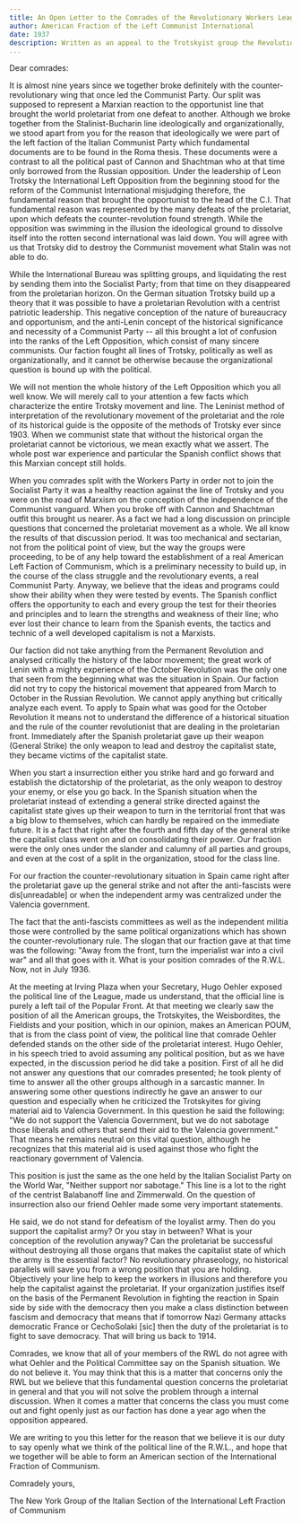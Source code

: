 ```yaml
---
title: An Open Letter to the Comrades of the Revolutionary Workers League
author: American Fraction of the Left Communist International
date: 1937
description: Written as an appeal to the Trotskyist group the Revolutionary Workers League, who published the letter, along with a fairly standard Trotskyist response, in the October 1937 issue of their publication 'The Fourth International.' Some typos have been fixed but a scan of this issue that can be found at <https://archive.org/details/LCIvsRWL> shows that the remaining errors below were present in the original text.
...
```


Dear comrades:

It is almost nine years since we together broke definitely with the
counter-revolutionary wing that once led the Communist Party. Our split
was supposed to represent a Marxian reaction to the opportunist line
that brought the world proletariat from one defeat to another. Although
we broke together from the Stalinist-Bucharin line ideologically and
organizationally, we stood apart from you for the reason that
ideologically we were part of the left faction of the Italian Communist
Party which fundamental documents are to be found in the Roma thesis.
These documents were a contrast to all the political past of Cannon and
Shachtman who at that time only borrowed from the Russian opposition.
Under the leadership of Leon Trotsky the International Left Opposition
from the beginning stood for the reform of the Communist International
misjudging therefore, the fundamental reason that brought the
opportunist to the head of the C.I. That fundamental reason was
represented by the many defeats of the proletariat, upon which defeats
the counter-revolution found strength. While the opposition was swimming
in the illusion the ideological ground to dissolve itself into the
rotten second international was laid down. You will agree with us that
Trotsky did to destroy the Communist movement what Stalin was not able
to do.

While the International Bureau was splitting groups, and liquidating the
rest by sending them into the Socialist Party; from that time on they
disappeared from the proletarian horizon. On the German situation
Trotsky build up a theory that it was possible to have a proletarian
Revolution with a centrist patriotic leadership. This negative
conception of the nature of bureaucracy and opportunism, and the
anti-Lenin concept of the historical significance and necessity of a
Communist Party -- all this brought a lot of confusion into the ranks of
the Left Opposition, which consist of many sincere communists. Our
faction fought all lines of Trotsky, politically as well as
organizationally, and it cannot be otherwise because the organizational
question is bound up with the political.

We will not mention the whole history of the Left Opposition which you
all well know. We will merely call to your attention a few facts which
characterize the entire Trotsky movement and line. The Leninist method
of interpretation of the revolutionary movement of the proletariat and
the role of its historical guide is the opposite of the methods of
Trotsky ever since 1903. When we communist state that without the
historical organ the proletariat cannot be victorious, we mean exactly
what we assert. The whole post war experience and particular the Spanish
conflict shows that this Marxian concept still holds.

When you comrades split with the Workers Party in order not to join the
Socialist Party it was a healthy reaction against the line of Trotsky
and you were on the road of Marxism on the conception of the
independence of the Communist vanguard. When you broke off with Cannon
and Shachtman outfit this brought us nearer. As a fact we had a long
discussion on principle questions that concerned the proletariat
movement as a whole. We all know the results of that discussion period.
It was too mechanical and sectarian, not from the political point of
view, but the way the groups were proceeding, to be of any help toward
the establishment of a real American Left Faction of Communism, which is
a preliminary necessity to build up, in the course of the class struggle
and the revolutionary events, a real Communist Party. Anyway, we believe
that the ideas and programs could show their ability when they were
tested by events. The Spanish conflict offers the opportunity to each
and every group the test for their theories and principles and to learn
the strengths and weakness of their line; who ever lost their chance to
learn from the Spanish events, the tactics and technic of a well
developed capitalism is not a Marxists.

Our faction did not take anything from the Permanent Revolution and
analysed critically the history of the labor movement; the great work of
Lenin with a mighty experience of the October Revolution was the only
one that seen from the beginning what was the situation in Spain. Our
faction did not try to copy the historical movement that appeared from
March to October in the Russian Revolution. We cannot apply anything but
critically analyze each event. To apply to Spain what was good for the
October Revolution it means not to understand the difference of a
historical situation and the rule of the counter revolutionist that are
dealing in the proletarian front. Immediately after the Spanish
proletariat gave up their weapon (General Strike) the only weapon to
lead and destroy the capitalist state, they became victims of the
capitalist state.

When you start a insurrection either you strike hard and go forward and
establish the dictatorship of the proletariat, as the only weapon to
destroy your enemy, or else you go back. In the Spanish situation when
the proletariat instead of extending a general strike directed against
the capitalist state gives up their weapon to turn in the territorial
front that was a big blow to themselves, which can hardly be repaired on
the immediate future. It is a fact that right after the fourth and fifth
day of the general strike the capitalist class went on and on
consolidating their power. Our fraction were the only ones under the
slander and calumny of all parties and groups, and even at the cost of a
split in the organization, stood for the class line.

For our fraction the counter-revolutionary situation in Spain came right
after the proletariat gave up the general strike and not after the
anti-fascists were dis[unreadable] or when the independent army was
centralized under the Valencia government.

The fact that the anti-fascists committees as well as the independent
militia those were controlled by the same political organizations which
has shown the counter-revolutionary rule. The slogan that our fraction
gave at that time was the following: "Away from the front, turn the
imperialist war into a civil war" and all that goes with it. What is
your position comrades of the R.W.L. Now, not in July 1936.

At the meeting at Irving Plaza when your Secretary, Hugo Oehler exposed
the political line of the League, made us understand, that the official
line is purely a left tail of the Popular Front. At that meeting we
clearly saw the position of all the American groups, the Trotskyites,
the Weisbordites, the Fieldists and your position, which in our opinion,
makes an American POUM, that is from the class point of view, the
political line that comrade Oehler defended stands on the other side of
the proletariat interest. Hugo Oehler, in his speech tried to avoid
assuming any political position, but as we have expected, in the
discussion period he did take a position. First of all he did not answer
any questions that our comrades presented; he took plenty of time to
answer all the other groups although in a sarcastic manner. In answering
some other questions indirectly he gave an answer to our question and
especially when he criticized the Trotskyites for giving material aid to
Valencia Government. In this question he said the following: "We do not
support the Valencia Government, but we do not sabotage those liberals
and others that send their aid to the Valencia government." That means
he remains neutral on this vital question, although he recognizes that
this material aid is used against those who fight the reactionary
government of Valencia.

This position is just the same as the one held by the Italian Socialist
Party on the World War, "Neither support nor sabotage." This line is a
lot to the right of the centrist Balabanoff line and Zimmerwald. On the
question of insurrection also our friend Oehler made some very important
statements.

He said, we do not stand for defeatism of the loyalist army. Then do you
support the capitalist army? Or you stay in between? What is your
conception of the revolution anyway? Can the proletariat be successful
without destroying all those organs that makes the capitalist state of
which the army is the essential factor? No revolutionary phraseology, no
historical parallels will save you from a wrong position that you are
holding. Objectively your line help to keep the workers in illusions and
therefore you help the capitalist against the proletariat. If your
organization justifies itself on the basis of the Permanent Revolution
in fighting the reaction in Spain side by side with the democracy then
you make a class distinction between fascism and democracy that means
that if tomorrow Nazi Germany attacks democratic France or CechoSolaki
[sic] then the duty of the proletariat is to fight to save democracy.
That will bring us back to 1914.

Comrades, we know that all of your members of the RWL do not agree with
what Oehler and the Political Committee say on the Spanish situation. We
do not believe it. You may think that this is a matter that concerns
only the RWL but we believe that this fundamental question concerns the
proletariat in general and that you will not solve the problem through a
internal discussion. When it comes a matter that concerns the class you
must come out and fight openly just as our faction has done a year ago
when the opposition appeared.

We are writing to you this letter for the reason that we believe it is
our duty to say openly what we think of the political line of the
R.W.L., and hope that we together will be able to form an American
section of the International Fraction of Communism.

Comradely yours,

The New York Group of the Italian Section of the International Left
Fraction of Communism
